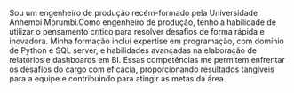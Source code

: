 Sou um engenheiro de produção recém-formado pela Universidade Anhembi Morumbi.Como engenheiro de produção, tenho a habilidade de utilizar o pensamento crítico para resolver desafios de forma rápida e inovadora. Minha formação inclui expertise em programação, com domínio de Python e SQL server, e habilidades avançadas na elaboração de relatórios e dashboards em BI. Essas competências me permitem enfrentar os desafios do cargo com eficácia, proporcionando resultados tangíveis para a equipe e contribuindo para atingir as metas da área.

